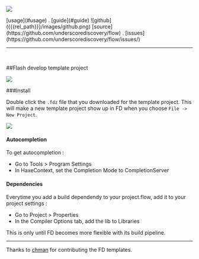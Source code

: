 

<a href="{{{rel_path}}}index.html" id="logo"><img src="{{{rel_path}}}images/logo.png" /></a>

<div class="topmenu">
[usage](#usage) . [guide](#guide) ![github]({{{rel_path}}}/images/github.png)  [source](https://github.com/underscorediscovery/flow) . [issues](https://github.com/underscorediscovery/flow/issues/)
</div>

---

<br/>

##Flash develop template project


![](../images/plugins/5.png)

###Install

Double click the `.fdz` file that you downloaded for the template project. This will make a new template project show up in FD when you choose `File -> New Project`.

![](../images/plugins/6.png)

#### Autocompletion

To get autocompletion :

- Go to Tools > Program Settings
- In HaxeContext, set the Completion Mode to CompletionServer

#### Dependencies

Everytime you add a build dependendy to your project.flow, add it to your project settings :

- Go to Project > Properties
- In the Compiler Options tab, add the lib to Libraries

This is only until FD becomes more flexible with its build pipeline.

---

Thanks to [chman](https://github.com/chman) for contributing the FD templates.

&nbsp;   
&nbsp;   
&nbsp;   
&nbsp;   